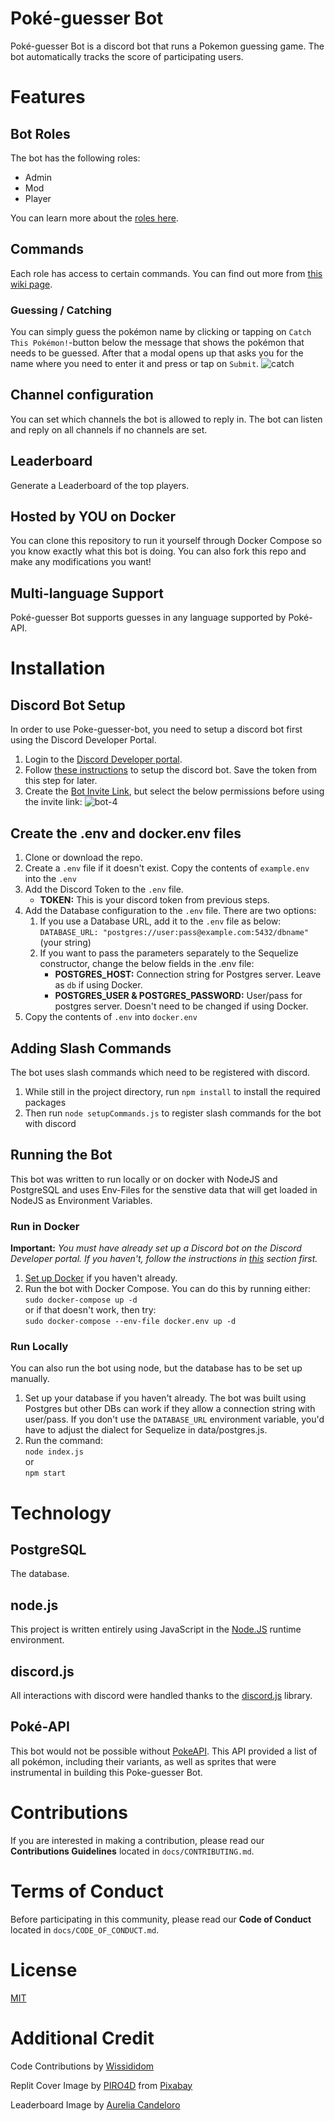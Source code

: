 # Poké-guesser Bot

Poké-guesser Bot is a discord bot that runs a Pokemon guessing game. The bot automatically tracks the score of participating users.

# Features

## Bot Roles

The bot has the following roles:

- Admin
- Mod
- Player

You can learn more about the [roles here](https://github.com/GeorgeCiesinski/poke-guesser-bot/wiki/Bot-Roles).

## Commands

Each role has access to certain commands. You can find out more from [this wiki page](https://github.com/GeorgeCiesinski/poke-guesser-bot/wiki/Commands).

### Guessing / Catching

You can simply guess the pokémon name by clicking or tapping on `Catch This Pokémon!`-button below the message that shows the pokémon that needs to be guessed. After that a modal opens up that asks you for the name where you need to enter it and press or tap on `Submit`.
![catch](images/catch.png)

## Channel configuration

You can set which channels the bot is allowed to reply in. The bot can listen and reply on all channels if no channels are set.

## Leaderboard

Generate a Leaderboard of the top players.

## Hosted by YOU on Docker

You can clone this repository to run it yourself through Docker Compose so you know exactly what this bot is doing. You can also fork this repo and make any modifications you want!

## Multi-language Support

Poké-guesser Bot supports guesses in any language supported by Poké-API.

# Installation

## Discord Bot Setup

In order to use Poke-guesser-bot, you need to setup a discord bot first using the Discord Developer Portal.

<!-- Keep ordered lists in html format -->
<ol>            
    <li>
        Login to the <a href="https://discord.com/developers/applications">Discord Developer portal</a>.
    </li>
    <li>
        Follow <a href="https://discordjs.guide/preparations/setting-up-a-bot-application.html#creating-your-bot">these instructions</a> to setup the discord bot. Save the token from this step for later.
    </li>
    <li>
        Create the <a href="https://discordjs.guide/preparations/adding-your-bot-to-servers.html#bot-invite-links">Bot Invite Link</a>, but select the below permissions before using the invite link:
        <img src="images/bot-4.png" alt="bot-4">
    </li>
</ol>

## Create the .env and docker.env files

<ol>
     <li>
        Clone or download the repo.
    </li>
    <li>
        Create a <code>.env</code> file if it doesn't exist. Copy the contents of <code>example.env</code> into the <code>.env</code>
    </li>
    <li>
        Add the Discord Token to the <code>.env</code> file.
        <ul>
            <li><strong>TOKEN:</strong> This is your discord token from previous steps.</li>
        </ul>
    </li>
    <li>
        Add the Database configuration to the <code>.env</code> file. There are two options: 
        <ol>
            <li>
                If you use a Database URL, add it to the <code>.env</code> file as below: 
                <br><code>DATABASE_URL: "postgres://user:pass@example.com:5432/dbname"</code> (your string)
            </li>
            <li>
                If you want to pass the parameters separately to the Sequelize constructor, change the below fields in the .env file:
                <ul>
                    <li><strong>POSTGRES_HOST:</strong> Connection string for Postgres server. Leave as <code>db</code> if using Docker.</li>
                    <li><strong>POSTGRES_USER & POSTGRES_PASSWORD:</strong> User/pass for postgres server. Doesn't need to be changed if using Docker.
                </ul>  
            </li>
        </ol>
    </li>
    <li>
        Copy the contents of <code>.env</code> into <code>docker.env</code>
    </li>
</ol>

## Adding Slash Commands

The bot uses slash commands which need to be registered with discord.

<ol>
    <li>While still in the project directory, run <code>npm install</code> to install the required packages</li>
    <li>Then run <code>node setupCommands.js</code> to register slash commands for the bot with discord</li>
</ol>

## Running the Bot

This bot was written to run locally or on docker with NodeJS and PostgreSQL and uses Env-Files for the senstive data that will get loaded in NodeJS as Environment Variables.

### Run in Docker

**Important:** *You must have already set up a Discord bot on the Discord Developer portal. If you haven't, follow the instructions in [this](#discord-bot-setup) section first.*

<ol>
    <li>
        <a href="https://docs.docker.com/get-started/">Set up Docker</a> if you haven't already.
    </li>
    <li>
        Run the bot with Docker Compose. You can do this by running either: <br><code>sudo docker-compose up -d</code><br> or if that doesn't work, then try: <br><code>sudo docker-compose --env-file docker.env up -d</code>
    </li>
</ol>


### Run Locally

You can also run the bot using node, but the database has to be set up manually.

<ol>
    <li>
        Set up your database if you haven't already. The bot was built using Postgres but other DBs can work if they allow a connection string with user/pass. If you don't use the <code>DATABASE_URL</code> environment variable, you'd have to adjust the dialect for Sequelize in data/postgres.js.
    </li>
    <li>
        Run the command:
        <br><code>node index.js</code>
        <br>or
        <br><code>npm start</code> 
    </li>
</ol>

# Technology

## PostgreSQL

The database.

## node.js

This project is written entirely using JavaScript in the [Node.JS](https://nodejs.org/en/) runtime environment. 

## discord.js

All interactions with discord were handled thanks to the [discord.js](https://discord.js.org/#/) library.

## Poké-API

This bot would not be possible without [PokeAPI](https://pokeapi.co/). This API provided a list of all pokémon, including their variants, as well as sprites that were instrumental in building this Poke-guesser Bot.

# Contributions

If you are interested in making a contribution, please read our **Contributions Guidelines** located in `docs/CONTRIBUTING.md`. 

# Terms of Conduct

Before participating in this community, please read our **Code of Conduct** located in `docs/CODE_OF_CONDUCT.md`. 

# License

[MIT](https://github.com/GeorgeCiesinski/poke-guesser-bot/blob/master/LICENSE)

# Additional Credit

Code Contributions by [Wissididom](https://github.com/Wissididom)

Replit Cover Image by [PIRO4D](https://pixabay.com/users/piro4d-2707530/) from [Pixabay](https://pixabay.com)

Leaderboard Image by [Aurelia Candeloro](https://www.instagram.com/aurelia.borealis)
